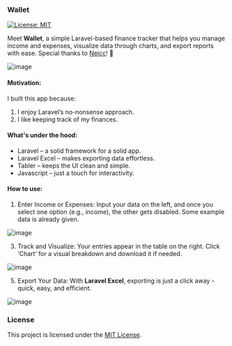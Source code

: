### Wallet

[![License: MIT](https://img.shields.io/badge/License-MIT-yellow.svg)](LICENSE)

Meet **Wallet**, a simple Laravel-based finance tracker that helps you manage income and expenses, visualize data through charts, and export reports with ease. Special thanks to [Nejcc](https://github.com/Nejcc)! 👑

![image](https://github.com/user-attachments/assets/76dbbcf9-4231-415a-b277-f0401d99dd15)

#### Motivation:  
I built this app because:  
1. I enjoy Laravel’s no-nonsense approach.  
2. I like keeping track of my finances.  

#### What's under the hood:  
- Laravel – a solid framework for a solid app.  
- Laravel Excel – makes exporting data effortless.  
- Tabler – keeps the UI clean and simple.  
- Javascript – just a touch for interactivity.  

#### How to use:  
1. Enter Income or Expenses: Input your data on the left, and once you select one option (e.g., income), the other gets disabled. Some example data is already given.

![image](https://github.com/user-attachments/assets/3a14b810-52d6-4301-a5b9-89391180816b)

3. Track and Visualize: Your entries appear in the table on the right. Click ‘Chart’ for a visual breakdown and download it if needed.

![image](https://github.com/user-attachments/assets/28b0e495-ce95-41a6-86ed-a434942e2651)

5. Export Your Data: With **Laravel Excel**, exporting is just a click away - quick, easy, and efficient.  

![image](https://github.com/user-attachments/assets/55f16dd0-3eca-4c9e-bc81-f630fab27023)

### License

This project is licensed under the [MIT License](LICENSE).
